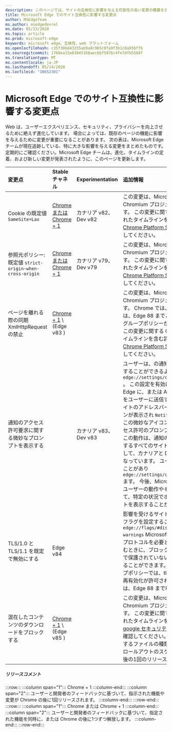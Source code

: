 ```yaml
---
description: このページでは、サイトの互換性に影響を与える可能性の高い変更の概要を示します。
title: Microsoft Edge でのサイト互換性に影響する変更点
author: MSEdgeTeam
ms.author: msedgedevrel
ms.date: 05/13/2020
ms.topic: article
ms.prod: microsoft-edge
keywords: microsoft edge、互換性、web プラットフォーム
ms.openlocfilehash: c35f38bd43255ab9a8c965c8fa9f3b1c8a95bff6
ms.sourcegitcommit: 1760ea15e83045168aec6bf507bc4fe7dfb5568f
ms.translationtype: MT
ms.contentlocale: ja-JP
ms.lasthandoff: 05/14/2020
ms.locfileid: "10652301"
---
```

# Microsoft Edge でのサイト互換性に影響する変更点  

Web は、ユーザーエクスペリエンス、セキュリティ、プライバシーを向上させるために絶えず進化しています。  場合によっては、既存のページの機能に影響を与えるために変更が重要になることがあります。  次の表は、Microsoft Edge チームが現在追跡している、特に大きな影響を与える変更をまとめたものです。  定期的にご確認ください。Microsoft Edge チームは、進化、タイムラインの定着、および新しい変更が発表されたように、このページを更新します。  

| 変更点 | Stable チャネル | Experimentation | 追加情報 |  
|:--- |:--- |:--- |:--- |
| Cookie の既定値 `SameSite=Lax` | [Chrome または Chrome + 1](#release-comments)  | カナリア v82、Dev v82 | この変更は、Microsoft Edge が基づく Chromium プロジェクトで行われています。  この変更に関する Google の計画されたタイムラインを含む詳細については、 [Chrome Platform Status エントリ][ChromePlatformStatus5088147346030592]を確認してください。  |  
| 参照元ポリシー: 既定値 `strict-origin-when-cross-origin` | [Chrome または Chrome + 1](#release-comments)  | カナリア v79、Dev v79 | この変更は、Microsoft Edge が基づく Chromium プロジェクトで行われています。  この変更に関する Google の計画されたタイムラインを含む詳細については、 [Chrome Platform Status エントリ][ChromePlatformStatus6251880185331712]を確認してください。  |  
| ページを離れる際の同期 XmlHttpRequest の禁止 | [Chrome + 1](#release-comments) \ (Edge v83 \) |  | この変更は、Microsoft Edge が基づく Chromium プロジェクトで行われています。  Chrome では、Microsoft Edge には、Edge 88 までこの変更を無効にするグループポリシーが用意されています。  この変更に関する Google の計画されたタイムラインを含む詳細については、 [Chrome Platform Status エントリ][ChromePlatformStatus4664843055398912]を確認してください。  |  
| 通知のアクセス許可要求に関する微妙なプロンプトを表示する |  | カナリア v83、Dev v83 | ユーザーは、の通知要求を Quiet 状態にすることができるようになりました `edge://settings/content/notifications` 。  この設定を有効にすると、Microsoft Edge に、または API を使って今後の通知をユーザーに送信するよう要求する、サイトのアドレスバーに微妙な要求アイコンが表示され `Notifications` `Push` ます。  この微妙なアイコンは、ポップアップアクセス許可のプロンプトに代わるものです。  この動作は、通知のアクセス許可を要求するすべてのサイトの一部のユーザーに対して、カナリアと Dev では既定でオンになっています。  ユーザーはを無効にすることがあり `edge://settings/content/notifications` ます。  今後、Microsoft edge チームは、ユーザーの動作やその他の入力に基づいて、特定の状況でポップアップのプロンプトを表示することができます。  |  
| TLS/1.0 と TLS/1.1 を既定で無効にする | Edge v84 |  | 影響を受けるサイトを見つけるために、フラグを設定することで、 `edge://flags/#display-legacy-tls-warnings` Microsoft Edge で従来の TLS プロトコルを必要とするページを読み込むときに、ブロックしない "セキュリティで保護されていない" という通知を表示することができます。  [Sslminversion][DeployedEdgePoliciesSSLMinVersion]グループポリシーでは、tls/1.0 および tls/1.1 の再有効化が許可されています。ポリシーは、Edge 88 まで利用できます。  |  
| 混在したコンテンツのダウンロードをブロックする | [Chrome + 1](#release-comments) \ (Edge v85 \)  |  | この変更は、Microsoft Edge が基づく Chromium プロジェクトで行われています。  この変更に関する Google の計画されたタイムラインを含む詳細については、 [google セキュリティのブログエントリ][GoogleBlogSecurity20200206]を確認してください。  注意またはブロックするファイルの種類に関する Microsoft ロールアウトのスケジュールは、Chrome 後の1回のリリースで計画されています。  |  

##### リリースコメント  

:::row:::
   :::column span="1":::
      Chrome + 1
   :::column-end:::
   :::column span="2":::
      ユーザーと開発者のフィードバックに基づいて、指示された機能や変更が Chrome の後に1回リリースされます。
   :::column-end:::
:::row-end:::
:::row:::
   :::column span="1":::
      Chrome または Chrome + 1
   :::column-end:::
   :::column span="2":::
      ユーザーと開発者のフィードバックに基づいて、指定された機能を同時に、または Chrome の後に1つずつ解放します。
   :::column-end:::
:::row-end:::


<!-- image links -->  

<!-- links -->  

[DeployedEdgePoliciesSSLMinVersion]: /deployedge/microsoft-edge-policies#sslversionmin "SSLVersionMin-Microsoft Edge-ポリシー"  

[ChromePlatformStatus4664843055398912]: https://www.chromestatus.com/feature/4664843055398912 "ページ強制的での同期 XHR の許可を無効にする JavaScript-Chrome プラットフォームの状態"  
[ChromePlatformStatus5088147346030592]: https://www.chromestatus.com/feature/5088147346030592 "Cookie の既定値は SameSite = 甘い。 Chrome プラットフォームの状態"  
[ChromePlatformStatus6251880185331712]: https://www.chromestatus.com/feature/6251880185331712 "参照元ポリシー: 既定では、クロスオリジン-Chrome プラットフォームの状態"  

[GoogleBlogSecurity20200206]: https://security.googleblog.com/2020/02/protecting-users-from-insecure_6.html "Google Chrome での安全でないダウンロードからのユーザーの保護-Google Online セキュリティブログ"  
